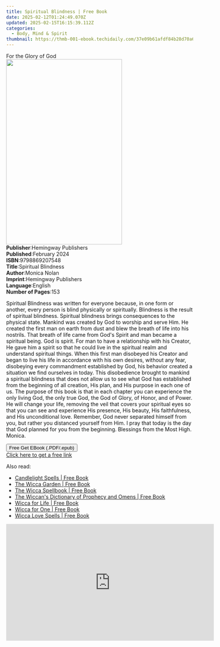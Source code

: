 ```yaml
---
title: Spiritual Blindness | Free Book
date: 2025-02-12T01:24:49.070Z
updated: 2025-02-15T16:15:39.112Z
categories:
  - Body, Mind & Spirit
thumbnail: https://thmb-001-ebook.techidaily.com/37e09b61afdf84b28d70a64e06c00c6e4a0c66d986141d96b7a00b0ba7448c3e.jpg
---
```

<main id="book-container">
  <div class="flex flex-col">
    <div class="book-brief flex-1 py-6 px-4 sm:p-6 md:py-10 md:px-8">
      <!-- brief-->
      <div class="book-brief-main">For the Glory of God</div>
    </div>
    <div
      class="book-meta-info flex-1 grid gap-4 col-start-1 col-end-3 row-start-1 sm:mb-6 sm:grid-cols-4 lg:gap-6 lg:col-start-2 lg:row-end-6 lg:row-span-6 lg:mb-0"
    >
      <div
        class="book-meta-info-left place-content-center mt-4 p-4 text-sm leading-6 col-start-2 col-span-2 dark:text-slate-400"
      >
        <img
          class="w-full h-500 object-cover rounded-lg sm:h-255 sm:col-span-2 lg:col-span-full"
          src="https://img-001-ebook.techidaily.com/f75a0f4fe8fcbe1437f0db918aa253579298f2e70bd63e949c3111d83c10585f.jpg"
          alt=""
          width="312"
          height="500"
        />
      </div>
      <div
        class="book-meta-info-right mt-2 col-start-1 row-start-2 col-span-3 self-center"
      >
        <!-- meta data  -->
        <div class="flex flex-col px-4 md:px-8">
          <div class="flex-1">
            <strong>Publisher</strong>:<span class="px-2"
              >Hemingway Publishers</span
            >
          </div>
          <div class="flex-1">
            <strong>Published</strong>:<span class="px-2">February 2024</span>
          </div>
          <div class="flex-1">
            <strong>ISBN</strong>:<span class="px-2">9798869207548</span>
          </div>
          <div class="flex-1">
            <strong>Title</strong>:<span class="px-2">Spiritual Blindness</span>
          </div>
          <div class="flex-1">
            <strong>Author</strong>:<span class="px-2">Monica Nolan</span>
          </div>
          <div class="flex-1">
            <strong>Imprint</strong>:<span class="px-2"
              >Hemingway Publishers</span
            >
          </div>
          <div class="flex-1">
            <strong>Language</strong>:<span class="px-2">English</span>
          </div>
          <div class="flex-1">
            <strong>Number of Pages</strong>:<span class="px-2">153</span>
          </div>
        </div>
      </div>
    </div>
    <div class="book-description flex-1 py-6 px-4 sm:p-6 md:py-10 md:px-8">
      <div class="book-description-main">
        <div accordion-content="" id="description">
          <p>
            <span style="color: rgb(15, 17, 17)"
              >Spiritual Blindness was written for everyone because, in one form
              or another, every person is blind physically or spiritually.
              Blindness is the result of spiritual blindness. Spiritual
              blindness brings consequences to the physical state. Mankind was
              created by God to worship and serve Him. He created the first man
              on earth from dust and blew the breath of life into his nostrils.
              That breath of life came from God's Spirit and man became a
              spiritual being. God is spirit. For man to have a relationship
              with his Creator, He gave him a spirit so that he could live in
              the spiritual realm and understand spiritual things. When this
              first man disobeyed his Creator and began to live his life in
              accordance with his own desires, without any fear, disobeying
              every commandment established by God, his behavior created a
              situation we find ourselves in today. This disobedience brought to
              mankind a spiritual blindness that does not allow us to see what
              God has established from the beginning of all creation, His plan,
              and His purpose in each one of us. The purpose of this book is
              that in each chapter you can experience the only living God, the
              only true God, the God of Glory, of Honor, and of Power. He will
              change your life, removing the veil that covers your spiritual
              eyes so that you can see and experience His presence, His beauty,
              His faithfulness, and His unconditional love. Remember, God never
              separated himself from you, but rather you distanced yourself from
              Him. I pray that today is the day that God planned for you from
              the beginning. Blessings from the Most High. Monica.</span
            >
          </p>
        </div>
        <div class="accordion-fader"></div>
      </div>
    </div>
    <div class="book-excerpts flex-1 py-6 px-4 sm:p-6 md:py-10 md:px-8"></div>
    <div
      class="book-about-author flex-1 py-6 px-4 sm:p-6 md:py-10 md:px-8"
    ></div>
    <div class="book-free-get flex-1 py-6 px-4 sm:p-6 md:py-10 md:px-8">
      <button
        id="btn-free-get"
        class="bg-blue-500 hover:bg-blue-700 text-white font-bold py-2 px-4 rounded"
      >
        Free Get EBook (.PDF/.epub)
      </button>
      <div id="countdown-display" class="px-2 text-lg mt-2"></div>
      <a
        id="free-link"
        class="hidden bg-blue-500 hover:bg-blue-700 text-white font-bold py-2 px-4 rounded"
        href="https://www.ebooks.com/en-us/book/211241403/spiritual-blindness/monica-nolan/"
        target="_blank"
        >Click here to get a free link</a
      >
    </div>
    <script>
      let countdownTime = 0;
      let countdownInterval = null;
      document
        .getElementById('btn-free-get')
        .addEventListener('click', startCountdown);
      function startCountdown() {
        countdownTime = new Date().getTime() + 60000 * 3;
        countdownInterval = setInterval(updateCountdown, 1000);
        document.getElementById('btn-free-get').disabled = true;
        document
          .getElementById('btn-free-get')
          .classList.add('bg-gray-500', 'cursor-not-allowed');
      }
      function updateCountdown() {
        let currentTime = new Date().getTime();
        let timeLeft = countdownTime - currentTime;
        let secondsLeft = Math.floor(timeLeft / 1000);
        document.getElementById('countdown-display').innerHTML =
          `Remaining time: ${secondsLeft} seconds.`;
        if (secondsLeft <= 0) {
          clearInterval(countdownInterval);
          document.getElementById('btn-free-get').classList.add('hidden');
          document.getElementById('free-link').classList.remove('hidden');
          document.getElementById('countdown-display').innerHTML = '';
        }
      }
    </script>
  </div>
</main>

<ins class="adsbygoogle"
      style="display:block"
      data-ad-client="ca-pub-7571918770474297"
      data-ad-slot="8358498916"
      data-ad-format="auto"
      data-full-width-responsive="true"></ins>
    

<span class="atpl-alsoreadstyle">Also read:</span>
<div><ul>
<li><a href="https://novels-ebooks.techidaily.com/209730893-9780806539508-candlelight-spells/"><u>Candlelight Spells | Free Book</u></a></li>
<li><a href="https://novels-ebooks.techidaily.com/209730484-9780806539621-the-wicca-garden/"><u>The Wicca Garden | Free Book</u></a></li>
<li><a href="https://novels-ebooks.techidaily.com/209729473-9780806539652-the-wicca-spellbook/"><u>The Wicca Spellbook | Free Book</u></a></li>
<li><a href="https://novels-ebooks.techidaily.com/209730203-9780806539669-the-wiccans-dictionary-of-prophecy-and-omens/"><u>The Wiccan's Dictionary of Prophecy and Omens | Free Book</u></a></li>
<li><a href="https://novels-ebooks.techidaily.com/209729450-9780806538655-wicca-for-life/"><u>Wicca for Life | Free Book</u></a></li>
<li><a href="https://novels-ebooks.techidaily.com/209729728-9780806538679-wicca-for-one/"><u>Wicca for One | Free Book</u></a></li>
<li><a href="https://novels-ebooks.techidaily.com/209730697-9780806539638-wicca-love-spells/"><u>Wicca Love Spells | Free Book</u></a></li>
</ul></div>

<!-- affiliate ads begin -->
<iframe width="560" height="315" src="https://www.youtube.com/embed/jf0JvOqiAXc?si=kHEHQGC_PhBv4xij" title="YouTube video player" frameborder="0" allow="accelerometer; autoplay; clipboard-write; encrypted-media; gyroscope; picture-in-picture; web-share" referrerpolicy="strict-origin-when-cross-origin" allowfullscreen></iframe>
<!-- affiliate ads end -->

